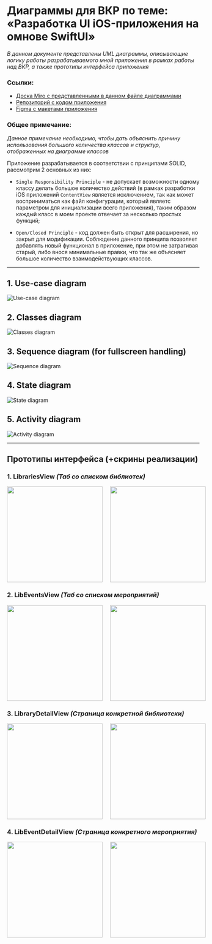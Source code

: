 # Диаграммы для ВКР по теме: «Разработка UI iOS-приложения на омнове SwiftUI»

_В данном документе представлены UML диаграммы, описывающие логику работы разрабатываемого мной приложения в рамках работы над ВКР, а также прототипы интерфейса приложения_

### Ссылки:

- [Доска Miro с представленными в данном файле диаграммами](https://miro.com/app/board/uXjVIJIjapQ=/?share_link_id=631588641780)
- [Репозиторий с кодом приложения](https://github.com/XtulenchikX/LibraryAppProject)
- [Figma с макетами приложения](https://www.figma.com/design/PmdN4rQqXPbux2cI6TELkV/LibraryAppProject?node-id=0-1&t=2iSWgtEwaFzXPsye-1)

### Общее примечание:

_Данное примечание необходимо, чтобы дать объяснить причину использования большого количества классов и структур, отображенных на диаграмме классов_

Приложение разрабатывается в соответствии с принципами SOLID, рассмотрим 2 основных из них:

- `Single Responsibility Principle` - не допускает возможности одному классу делать большое количество действий (в рамках разработки iOS приложений `ContentView` является исключением, так как может восприниматься как файл конфигурации, который являетс параметром для инициализации всего приложения), таким образом каждый класс в моем проекте отвечает за несколько простых функций;

- `Open/Closed Principle` - код должен быть открыт для расширения, но закрыт для модификации. Соблюдение данного принципа позволяет добавлять новый функционал в приложение, при этом не затрагивая старый, либо внося минимальные правки, что так же объясняет большое количество взаимодействующих классов.

---
## 1. Use-case diagram

![Use-case diagram](UML-diagrams/Use-caseDiagram.png)

## 2. Classes diagram

![Classes diagram](UML-diagrams/ClassesDiagram.png)

## 3. Sequence diagram (for fullscreen handling)

![Sequence diagram](UML-diagrams/SequenceDiagram.png)

## 4. State diagram

![State diagram](UML-diagrams/StateDiagram.png)

## 5. Activity diagram

![Activity diagram](UML-diagrams/ActivityDiagram.png)

---
## Прототипы интерфейса (+скрины реализации)

### 1. LibrariesView _(Таб со списком библиотек)_

<div style="display: flex; gap: 20px;">
    <img src="Layouts/LibrariesViewLayout.png" width="250">
    <img src="Layouts/LibrariesView.png" width="250">
</div>

### 2. LibEventsView _(Таб со списком мероприятий)_

<div style="display: flex; gap: 20px;">
    <img src="Layouts/LibEventsViewLayout.png" width="250">
    <img src="Layouts/LibEventsView.png" width="250">
</div>

### 3. LibraryDetailView _(Страница конкретной библиотеки)_

<div style="display: flex; gap: 20px;">
    <img src="Layouts/LibraryDetailViewLayout.png" width="250">
    <img src="Layouts/LibraryDetailView.png" width="250">
</div>

### 4. LibEventDetailView _(Страница конкретного мероприятия)_

<div style="display: flex; gap: 20px;">
    <img src="Layouts/LibEventDetailViewLayout.png" width="250">
    <img src="Layouts/LibEventDetailView.png" width="250">
</div>
